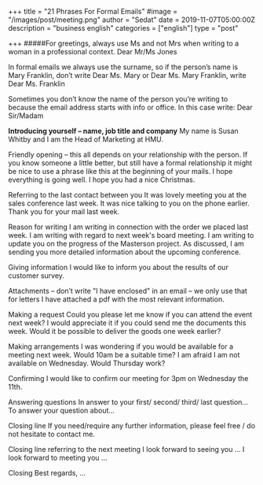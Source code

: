 +++
title = "21 Phrases For Formal Emails"
#image = "/images/post/meeting.png"
author = "Sedat"
date = 2019-11-07T05:00:00Z
description = "business english"
categories = ["english"]
type = "post"

+++
#####For greetings, always use Ms and not Mrs when writing to a woman in a professional context.
Dear Mr/Ms Jones

In formal emails we always use the surname, so if the person’s name is Mary Franklin, don’t write Dear Ms. Mary or Dear Ms. Mary Franklin, 
write Dear Ms. Franklin

Sometimes you don’t know the name of the person you’re writing to because the email address starts with info or office. In this case write:
Dear Sir/Madam 

**Introducing yourself – name, job title and company**
My name is Susan Whitby and I am the Head of Marketing at HMU.

Friendly opening – this all depends on your relationship with the person. If you know someone a little better, but still have a formal relationship it might be nice to use a phrase like this at the beginning of your mails. 
I hope everything is going well.
I hope you had a nice Christmas.

Referring to the last contact between you
It was lovely meeting you at the sales conference last week.
It was nice talking to you on the phone earlier.
Thank you for your mail last week.

Reason for writing
I am writing in connection with the order we placed last week.
I am writing with regard to next week's board meeting.
I am writing to update you on the progress of the Masterson project.
As discussed, I am sending you more detailed information about the upcoming conference.

Giving information
I would like to inform you about the results of our customer survey.

Attachments – don’t write "I have enclosed" in an email – we only use that for letters 
I have attached a pdf with the most relevant information.

Making a request
Could you please let me know if you can attend the event next week?
I would appreciate it if you could send me the documents this week.
Would it be possible to deliver the goods one week earlier?

Making arrangements
I was wondering if you would be available for a meeting next week.
Would 10am be a suitable time?
I am afraid I am not available on Wednesday. Would Thursday work?

Confirming
I would like to confirm our meeting for 3pm on Wednesday the 11th.

Answering questions 
In answer to your first/ second/ third/ last question…
To answer your question about…

Closing line
If you need/require any further information, please feel free / do not hesitate to contact me.

Closing line referring to the next meeting
I look forward to seeing you …
I look forward to meeting you …

Closing
Best regards, …